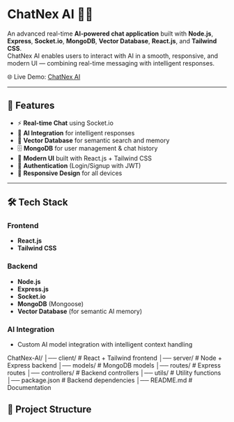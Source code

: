 # ChatNex AI 💬🤖  

An advanced real-time **AI-powered chat application** built with **Node.js**, **Express**, **Socket.io**, **MongoDB**, **Vector Database**, **React.js**, and **Tailwind CSS**.  
ChatNex AI enables users to interact with AI in a smooth, responsive, and modern UI — combining real-time messaging with intelligent responses.  

🌐 Live Demo: [ChatNex AI](https://chatnex-ai.onrender.com/)  

---

## 🚀 Features  

- ⚡ **Real-time Chat** using Socket.io  
- 🤖 **AI Integration** for intelligent responses  
- 📂 **Vector Database** for semantic search and memory  
- 🗄️ **MongoDB** for user management & chat history  
- 🎨 **Modern UI** built with React.js + Tailwind CSS  
- 🔑 **Authentication** (Login/Signup with JWT)  
- 📱 **Responsive Design** for all devices  

---

## 🛠️ Tech Stack  

### Frontend  
- **React.js**  
- **Tailwind CSS**  

### Backend  
- **Node.js**  
- **Express.js**  
- **Socket.io**  
- **MongoDB** (Mongoose)  
- **Vector Database** (for semantic AI memory)  

### AI Integration  
- Custom AI model integration with intelligent context handling  

ChatNex-AI/
│── client/ # React + Tailwind frontend
│── server/ # Node + Express backend
│── models/ # MongoDB models
│── routes/ # Express routes
│── controllers/ # Backend controllers
│── utils/ # Utility functions
│── package.json # Backend dependencies
│── README.md # Documentation

## 📂 Project Structure  

